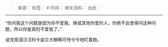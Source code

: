 > 来源：
> 标签： #
> 时间：
> 相关资料：
> 出处：
***

“你问我这个问题是因为你不爱我，换成其他你爱的人，你绝不会舍得问这种问题，所以你是真的不爱我了。”

说完用泪汪汪的卡姿兰大眼睛可怜兮兮地盯着她。